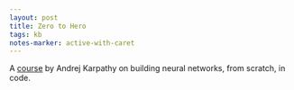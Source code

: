 ```yaml
---
layout: post
title: Zero to Hero
tags: kb
notes-marker: active-with-caret
---
```

A [course](https://karpathy.ai/zero-to-hero.html) by Andrej Karpathy on building neural networks, from scratch, in code.